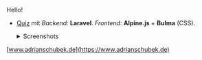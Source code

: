 
Hello!
- [Quiz](https://quiz.adriansoftware.de/) mit *Backend:* **Laravel**. *Frontend:* **Alpine.js** + **Bulma** (CSS).
  <details>
    <summary>Screenshots</summary>
  
    ![image](https://user-images.githubusercontent.com/19362349/201469744-77ede9af-245b-4a03-bfb4-b5c5e82ff8f1.png)
  
  </details>


[www.adrianschubek.de](https://www.adrianschubek.de)
